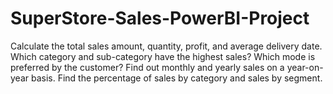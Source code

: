 # SuperStore-Sales-PowerBI-Project
Calculate the total sales amount, quantity, profit, and average delivery date. Which category and sub-category have the highest sales? Which mode is preferred by the customer? Find out monthly and yearly sales on a year-on-year basis. Find the percentage of sales by category and sales by segment.
